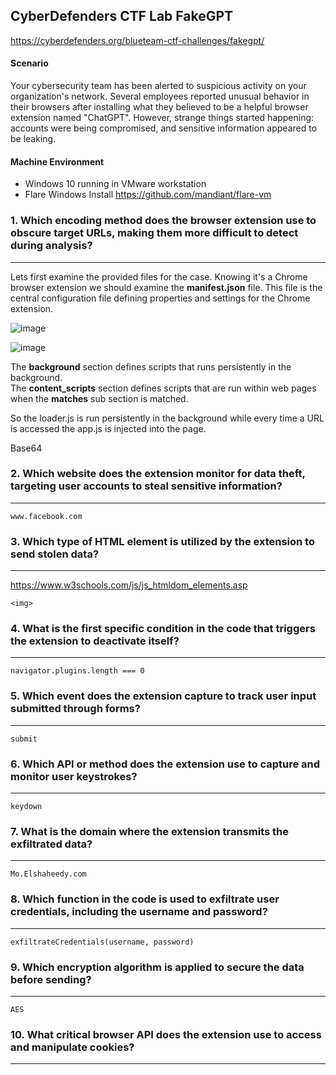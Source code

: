 CyberDefenders CTF Lab FakeGPT
---

https://cyberdefenders.org/blueteam-ctf-challenges/fakegpt/

#### Scenario

Your cybersecurity team has been alerted to suspicious activity on your organization's network. Several employees reported unusual behavior in their browsers after installing what they believed to be a helpful browser extension named "ChatGPT". However, strange things started happening: accounts were being compromised, and sensitive information appeared to be leaking.


#### Machine Environment 

- Windows 10 running in VMware workstation
- Flare Windows Install https://github.com/mandiant/flare-vm


### 1.  Which encoding method does the browser extension use to obscure target URLs, making them more difficult to detect during analysis?
---
Lets first examine the provided files for the case.  Knowing it's a Chrome browser extension we should examine the **manifest.json** file.  This file is the central configuration file defining properties and settings for the Chrome extension.  

![image](https://github.com/user-attachments/assets/110df5f3-9819-4231-bf05-cf9deef0d6ff)

![image](https://github.com/user-attachments/assets/90a0f1a4-1438-4300-8ad6-b324cf211bee)

	
The **background** section defines scripts that runs persistently in the background.  
The **content_scripts** section defines scripts that are run within web pages when the **matches** sub section is matched.

So the loader.js is run persistently in the background while every time a URL is accessed the app.js is injected into the page.  
	
 Base64
	

### 2.  Which website does the extension monitor for data theft, targeting user accounts to steal sensitive information?
---

	www.facebook.com


### 3.  Which type of HTML element is utilized by the extension to send stolen data?
---

https://www.w3schools.com/js/js_htmldom_elements.asp
	
	<img>
	

### 4.  What is the first specific condition in the code that triggers the extension to deactivate itself?
---

	navigator.plugins.length === 0


### 5.  Which event does the extension capture to track user input submitted through forms?
---

	submit

### 6.  Which API or method does the extension use to capture and monitor user keystrokes?
---

	keydown


### 7.  What is the domain where the extension transmits the exfiltrated data?
---

	Mo.Elshaheedy.com

### 8.  Which function in the code is used to exfiltrate user credentials, including the username and password?
---

	exfiltrateCredentials(username, password)


### 9.  Which encryption algorithm is applied to secure the data before sending?
---

	AES

### 10.  What critical browser API does the extension use to access and manipulate cookies?
---




